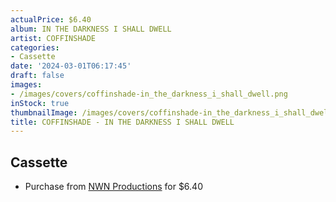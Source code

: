 ```yaml
---
actualPrice: $6.40
album: IN THE DARKNESS I SHALL DWELL
artist: COFFINSHADE
categories:
- Cassette
date: '2024-03-01T06:17:45'
draft: false
images:
- /images/covers/coffinshade-in_the_darkness_i_shall_dwell.png
inStock: true
thumbnailImage: /images/covers/coffinshade-in_the_darkness_i_shall_dwell-thumb.png
title: COFFINSHADE - IN THE DARKNESS I SHALL DWELL
---
```


## Cassette
* Purchase from [NWN Productions](http://shop.nwnprod.com/index.php?route=product/product&path=73&product_id=10559&sort=pd.name&order=ASC) for $6.40
